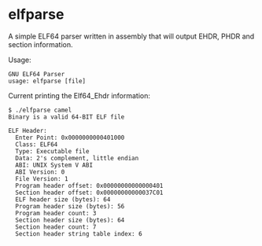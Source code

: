 elfparse
=========

A simple ELF64 parser written in assembly that will output EHDR, PHDR and section information.

Usage:
```
GNU ELF64 Parser
usage: elfparse [file]
```
Current printing the Elf64_Ehdr information:

```
$ ./elfparse camel
Binary is a valid 64-BIT ELF file

ELF Header:
  Enter Point: 0x0000000000401000
  Class: ELF64
  Type: Executable file
  Data: 2's complement, little endian
  ABI: UNIX System V ABI
  ABI Version: 0
  File Version: 1
  Program header offset: 0x00000000000000401
  Section header offset: 0x00000000000037C01
  ELF header size (bytes): 64
  Program header size (bytes): 56
  Program header count: 3
  Section header size (bytes): 64
  Section header count: 7
  Section header string table index: 6
```
